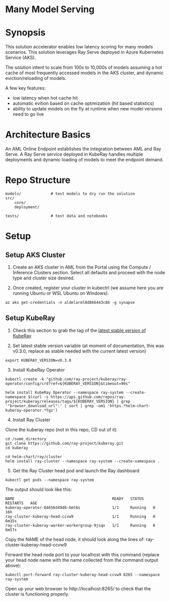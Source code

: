 # Many Model Serving

# Synopsis

This solution accelerator enables low latency scoring for many models scenarios. This solution leverages Ray Serve deployed in Azure Kubernetes Service (AKS).

The solution intent to scale from 100s to 10,000s of models assuming a hot cache of most frequently accessed models in the AKS cluster, and dynamic eviction/reloading of models.

A few key features:
- low latency when hot cache hit
- automatic evition based on cache optimization (hit based statistics)
- ability to update models on the fly at runtime when new model versions need to go live

# Architecture Basics

An AML Online Endpoint establishes the integration between AML and Ray Serve. A Ray Serve service deployed in KubeRay handles multiple deployments and dynamic loading of models to meet the endpoint demand.

# Repo Structure

```
models/				# test models to dry run the solution
src/
	core/
	deployment/

tests/				# test data and notebooks
```

# Setup

## Setup AKS Cluster
1) Create an AKS cluster in AML from the Portal using the Compute / Inference Clusters section. Select all defaults and proceed with the node type and cluster size desired.

2) Once created, register your cluster in kubectrl (we assume here you are running Ubuntu or WSL Ubuntu on Windows):
```
az aks get-credentials -n aldelarml0d866443c86 -g synapse
```

## Setup KubeRay

1) Check this section to grab the tag of the [latest stable version of KubeRay](https://github.com/ray-project/kuberay#use-yaml)

2) Set latest stable version variable (at moment of documentation, this was v0.3.0, replace as stable needed with the current latest version)

```
export KUBERAY_VERSION=v0.3.0
```

3) Install KubeRay Operator
```
kubectl create -k "github.com/ray-project/kuberay/ray-operator/config/crd?ref=${KUBERAY_VERSION}&timeout=90s"
```
```
helm install KubeRay Operator --namespace ray-system --create-namespace $(curl -s https://api.github.com/repos/ray-project/kuberay/releases/tags/${KUBERAY_VERSION} | grep '"browser_download_url":' | sort | grep -om1 'https.*helm-chart-kuberay-operator.*tgz')
```
4) Install Ray Cluster

Clone the kuberay repo (not in this repo, CD out of it)

```
cd /some_directory
git clone https://github.com/ray-project/kuberay.git
cd kuberay
```
```
cd helm-chart/ray/cluster
helm install ray-cluster --namespace ray-system --create-namespace .
```

5) Get the Ray Cluster head pod and launch the Ray dashboard
```
kubectl get pods --namespace ray-system
```
The output should look like this:
```
NAME                                           READY   STATUS    RESTARTS   AGE
kuberay-operator-84656d49d8-bmt6s              1/1     Running   0          16h
ray-cluster-kuberay-head-ccvw9                 1/1     Running   0          6m35s
ray-cluster-kuberay-worker-workergroup-9jsqx   1/1     Running   0          6m57s
```
Copy the NAME of the head node, it should look along the lines of: ray-cluster-kuberay-head-ccvw9

Forward the head node port to your localhost with this command (replace your head node name with the name collected from the command output above):
```
kubectl port-forward ray-cluster-kuberay-head-ccvw9 8265 --namespace ray-system
```
Open up your web browser to http://localhost:8265/ to check that the cluster is functioning properly.